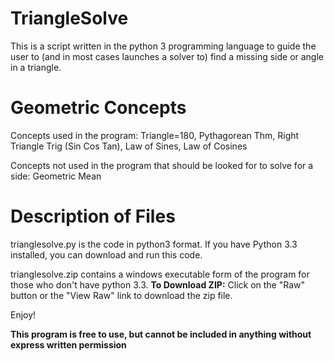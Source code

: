 TriangleSolve
====
This is a script written in the python 3 programming language to guide the user to (and in most cases launches a solver 
to) find a missing side or angle in a triangle.


Geometric Concepts
====
Concepts used in the program: Triangle=180, Pythagorean Thm, Right Triangle Trig (Sin Cos Tan), Law of Sines, Law of Cosines

Concepts not used in the program that should be looked for to solve for a side: Geometric Mean

Description of Files
====
trianglesolve.py is the code in python3 format. If you have Python 3.3 installed, you can download and run this code.

trianglesolve.zip contains a windows executable form of the program for those who don't have python 3.3. **To Download ZIP:** Click on the "Raw" button or the "View Raw" link to download the zip file.

Enjoy!

**This program is free to use, but cannot be included in anything without express written permission**
